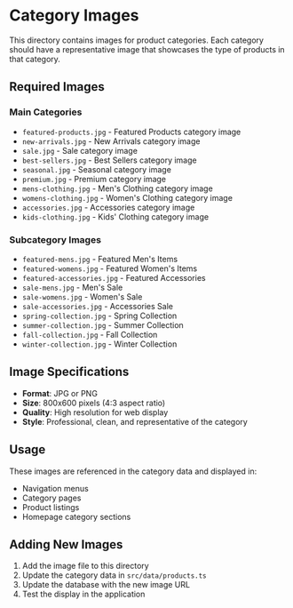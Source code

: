 # Category Images

This directory contains images for product categories. Each category should have a representative image that showcases the type of products in that category.

## Required Images

### Main Categories
- `featured-products.jpg` - Featured Products category image
- `new-arrivals.jpg` - New Arrivals category image  
- `sale.jpg` - Sale category image
- `best-sellers.jpg` - Best Sellers category image
- `seasonal.jpg` - Seasonal category image
- `premium.jpg` - Premium category image
- `mens-clothing.jpg` - Men's Clothing category image
- `womens-clothing.jpg` - Women's Clothing category image
- `accessories.jpg` - Accessories category image
- `kids-clothing.jpg` - Kids' Clothing category image

### Subcategory Images
- `featured-mens.jpg` - Featured Men's Items
- `featured-womens.jpg` - Featured Women's Items
- `featured-accessories.jpg` - Featured Accessories
- `sale-mens.jpg` - Men's Sale
- `sale-womens.jpg` - Women's Sale
- `sale-accessories.jpg` - Accessories Sale
- `spring-collection.jpg` - Spring Collection
- `summer-collection.jpg` - Summer Collection
- `fall-collection.jpg` - Fall Collection
- `winter-collection.jpg` - Winter Collection

## Image Specifications
- **Format**: JPG or PNG
- **Size**: 800x600 pixels (4:3 aspect ratio)
- **Quality**: High resolution for web display
- **Style**: Professional, clean, and representative of the category

## Usage
These images are referenced in the category data and displayed in:
- Navigation menus
- Category pages
- Product listings
- Homepage category sections

## Adding New Images
1. Add the image file to this directory
2. Update the category data in `src/data/products.ts`
3. Update the database with the new image URL
4. Test the display in the application
